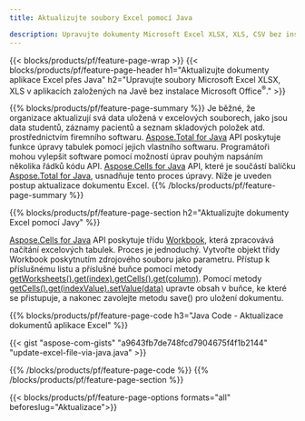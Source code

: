 ```yaml
---
title: Aktualizujte soubory Excel pomocí Java 

description: Upravujte dokumenty Microsoft Excel XLSX, XLS, CSV bez instalace Microsoft Office v rámci aplikací založených na Javě.
---
```


{{< blocks/products/pf/feature-page-wrap >}}
{{< blocks/products/pf/feature-page-header h1="Aktualizujte dokumenty aplikace Excel přes Java" h2="Upravujte soubory Microsoft Excel XLSX, XLS v aplikacích založených na Javě bez instalace Microsoft Office<sup>&reg;</sup>." >}}

{{% blocks/products/pf/feature-page-summary %}}
Je běžné, že organizace aktualizují svá data uložená v excelových souborech, jako jsou data studentů, záznamy pacientů a seznam skladových položek atd. prostřednictvím firemního softwaru. [Aspose.Total for Java](https://products.aspose.com/total/java/) API poskytuje funkce úpravy tabulek pomocí jejich vlastního softwaru. Programátoři mohou vylepšit software pomocí možností úprav pouhým napsáním několika řádků kódu API. [Aspose.Cells for Java](https://products.aspose.com/cells/java/) API, které je součástí balíčku [Aspose.Total for Java](https://products.aspose.com/total/java/), usnadňuje tento proces úpravy. Níže je uveden postup aktualizace dokumentu Excel.
{{% /blocks/products/pf/feature-page-summary  %}}

{{% blocks/products/pf/feature-page-section  h2="Aktualizujte dokumenty Excel pomocí Javy" %}}

[Aspose.Cells for Java](https://products.aspose.com/cells/java/) API poskytuje třídu [Workbook](https://reference.aspose.com/cells/java/com.aspose.cells/Workbook), která zpracovává načítání excelových tabulek. Proces je jednoduchý. Vytvořte objekt třídy Workbook poskytnutím zdrojového souboru jako parametru. Přístup k příslušnému listu a příslušné buňce pomocí metody [getWorksheets().get(index).getCells().get(column)](https://reference.aspose.com/cells/java/com.aspose.cells/cells#Item%20(int)). Pomocí metody [getCells().get(indexValue).setValue(data)](https://reference.aspose.com/cells/java/com.aspose.cells/cell#Value) upravte obsah v buňce, ke které se přistupuje, a nakonec zavolejte metodu save() pro uložení dokumentu.

{{% blocks/products/pf/feature-page-code h3="Java Code - Aktualizace dokumentů aplikace Excel" %}}

{{< gist "aspose-com-gists" "a9643fb7de748fcd7904675f4f1b2144" "update-excel-file-via-java.java" >}}

{{% /blocks/products/pf/feature-page-code  %}}
{{% /blocks/products/pf/feature-page-section %}}

{{< blocks/products/pf/feature-page-options formats="all" beforeslug="Aktualizace">}}
